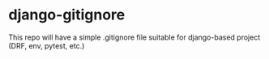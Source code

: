 # django-gitignore
This repo will have a simple .gitignore file suitable for django-based project (DRF, env, pytest, etc.)
